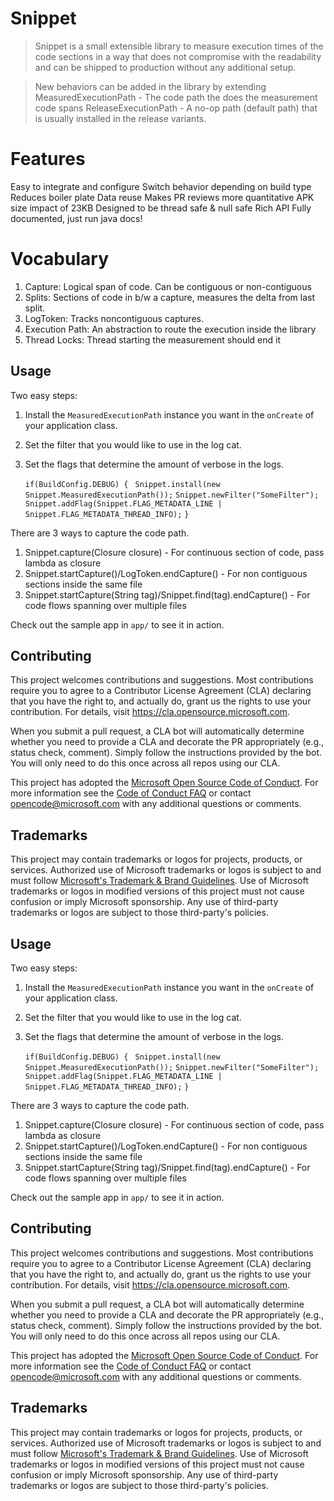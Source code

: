 # Snippet

> Snippet is a small extensible library to measure execution times of the code sections
> in a way that does not compromise with the readability and can be shipped to production
> without any additional setup.

> New behaviors can be added in the library by extending
> MeasuredExecutionPath - The code path the does the measurement code spans
> ReleaseExecutionPath - A no-op path (default path) that is usually installed in the release variants.

# Features
Easy to integrate and configure
Switch behavior depending on build type
Reduces boiler plate
Data reuse
Makes PR reviews more quantitative
APK size impact of 23KB
Designed to be thread safe & null safe
Rich API
Fully documented, just run java docs!

# Vocabulary
1. Capture: Logical span of code. Can be contiguous or non-contiguous
2. Splits: Sections of code in b/w a capture, measures the delta from last split.
3. LogToken: Tracks noncontiguous captures.
4. Execution Path: An abstraction to route the execution inside the library
5. Thread Locks: Thread starting the measurement should end it

## Usage

Two easy steps:

1. Install the `MeasuredExecutionPath` instance you want in the `onCreate` of your application class.
2. Set the filter that you would like to use in the log cat.
3. Set the flags that determine the amount of verbose in the logs.

   `if(BuildConfig.DEBUG) { `
   `Snippet.install(new Snippet.MeasuredExecutionPath());`
   `Snippet.newFilter("SomeFilter");`
   `Snippet.addFlag(Snippet.FLAG_METADATA_LINE | Snippet.FLAG_METADATA_THREAD_INFO);`
   `}`

There are 3 ways to capture the code path.
1. Snippet.capture(Closure closure) - For continuous section of code, pass lambda as closure
2. Snippet.startCapture()/LogToken.endCapture() - For non contiguous sections inside the same file
3. Snippet.startCapture(String tag)/Snippet.find(tag).endCapture() - For code flows spanning over multiple files


Check out the sample app in `app/` to see it in action.


## Contributing

This project welcomes contributions and suggestions.  Most contributions require you to agree to a
Contributor License Agreement (CLA) declaring that you have the right to, and actually do, grant us
the rights to use your contribution. For details, visit https://cla.opensource.microsoft.com.

When you submit a pull request, a CLA bot will automatically determine whether you need to provide
a CLA and decorate the PR appropriately (e.g., status check, comment). Simply follow the instructions
provided by the bot. You will only need to do this once across all repos using our CLA.

This project has adopted the [Microsoft Open Source Code of Conduct](https://opensource.microsoft.com/codeofconduct/).
For more information see the [Code of Conduct FAQ](https://opensource.microsoft.com/codeofconduct/faq/) or
contact [opencode@microsoft.com](mailto:opencode@microsoft.com) with any additional questions or comments.

## Trademarks

This project may contain trademarks or logos for projects, products, or services. Authorized use of Microsoft
trademarks or logos is subject to and must follow
[Microsoft's Trademark & Brand Guidelines](https://www.microsoft.com/en-us/legal/intellectualproperty/trademarks/usage/general).
Use of Microsoft trademarks or logos in modified versions of this project must not cause confusion or imply Microsoft sponsorship.
Any use of third-party trademarks or logos are subject to those third-party's policies.

## Usage

Two easy steps:

1. Install the `MeasuredExecutionPath` instance you want in the `onCreate` of your application class.
2. Set the filter that you would like to use in the log cat.
3. Set the flags that determine the amount of verbose in the logs.

   `if(BuildConfig.DEBUG) { `
   `Snippet.install(new Snippet.MeasuredExecutionPath());`
   `Snippet.newFilter("SomeFilter");`
   `Snippet.addFlag(Snippet.FLAG_METADATA_LINE | Snippet.FLAG_METADATA_THREAD_INFO);`
   `}`

There are 3 ways to capture the code path.
1. Snippet.capture(Closure closure) - For continuous section of code, pass lambda as closure
2. Snippet.startCapture()/LogToken.endCapture() - For non contiguous sections inside the same file
3. Snippet.startCapture(String tag)/Snippet.find(tag).endCapture() - For code flows spanning over multiple files


Check out the sample app in `app/` to see it in action.


## Contributing

This project welcomes contributions and suggestions.  Most contributions require you to agree to a
Contributor License Agreement (CLA) declaring that you have the right to, and actually do, grant us
the rights to use your contribution. For details, visit https://cla.opensource.microsoft.com.

When you submit a pull request, a CLA bot will automatically determine whether you need to provide
a CLA and decorate the PR appropriately (e.g., status check, comment). Simply follow the instructions
provided by the bot. You will only need to do this once across all repos using our CLA.

This project has adopted the [Microsoft Open Source Code of Conduct](https://opensource.microsoft.com/codeofconduct/).
For more information see the [Code of Conduct FAQ](https://opensource.microsoft.com/codeofconduct/faq/) or
contact [opencode@microsoft.com](mailto:opencode@microsoft.com) with any additional questions or comments.

## Trademarks

This project may contain trademarks or logos for projects, products, or services. Authorized use of Microsoft
trademarks or logos is subject to and must follow
[Microsoft's Trademark & Brand Guidelines](https://www.microsoft.com/en-us/legal/intellectualproperty/trademarks/usage/general).
Use of Microsoft trademarks or logos in modified versions of this project must not cause confusion or imply Microsoft sponsorship.
Any use of third-party trademarks or logos are subject to those third-party's policies.
